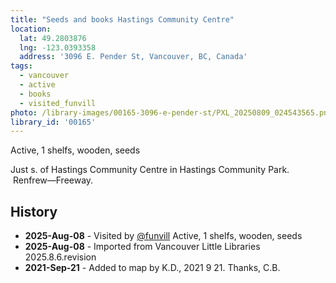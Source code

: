 ```yaml
---
title: "Seeds and books Hastings Community Centre"
location:
  lat: 49.2803876
  lng: -123.0393358
  address: '3096 E. Pender St, Vancouver, BC, Canada'
tags:
  - vancouver
  - active
  - books
  - visited_funvill
photo: /library-images/00165-3096-e-pender-st/PXL_20250809_024543565.png
library_id: '00165'
---
```


Active, 1 shelfs, wooden, seeds

Just s. of Hastings Community Centre in Hastings Community Park.  Renfrew—Freeway.

## History

- **2025-Aug-08** - Visited by [@funvill](https://blog.abluestar.com) Active, 1 shelfs, wooden, seeds
- **2025-Aug-08** - Imported from Vancouver Little Libraries 2025.8.6.revision
- **2021-Sep-21** - Added to map by K.D., 2021 9 21. Thanks, C.B.
